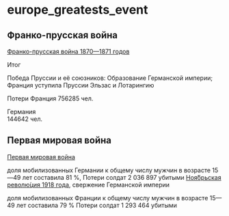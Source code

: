 # europe_greatests_event

## Франко-прусская война

[Франко-прусская война 1870—1871 годов](https://ru.wikipedia.org/wiki/%D0%A4%D1%80%D0%B0%D0%BD%D0%BA%D0%BE-%D0%BF%D1%80%D1%83%D1%81%D1%81%D0%BA%D0%B0%D1%8F_%D0%B2%D0%BE%D0%B9%D0%BD%D0%B0)

Итог 	

Победа Пруссии и её союзников:
    Образование Германской империи;
    Франция уступила Пруссии Эльзас и Лотарингию

Потери
Франция
    756285 чел.

Германия	
    144642 чел.

## Первая мировая война

[Первая мировая война](https://ru.wikipedia.org/wiki/%D0%9F%D0%B5%D1%80%D0%B2%D0%B0%D1%8F_%D0%BC%D0%B8%D1%80%D0%BE%D0%B2%D0%B0%D1%8F_%D0%B2%D0%BE%D0%B9%D0%BD%D0%B0)

доля мобилизованных Германии к общему числу мужчин в возрасте 15—49 лет составила 81 %,
Потери солдат 2 036 897 убитыми
[Ноя́брьская револю́ция 1918 года](https://ru.wikipedia.org/wiki/%D0%9D%D0%BE%D1%8F%D0%B1%D1%80%D1%8C%D1%81%D0%BA%D0%B0%D1%8F_%D1%80%D0%B5%D0%B2%D0%BE%D0%BB%D1%8E%D1%86%D0%B8%D1%8F), свержение Германской империи

доля мобилизованных Франции к общему числу мужчин в возрасте 15—49 лет составила 79 %
Потери солдат 1 293 464 убитыми
